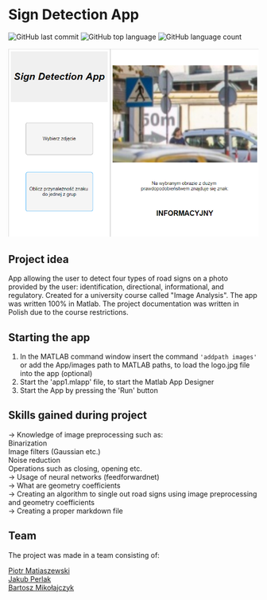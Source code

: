 # Sign Detection App
  
![GitHub last commit](https://img.shields.io/github/last-commit/mikolajczykb/Sign-Detection-App)
![GitHub top language](https://img.shields.io/github/languages/top/mikolajczykb/Sign-Detection-App)
![GitHub language count](https://img.shields.io/github/languages/count/mikolajczykb/Sign-Detection-App)

![App screenshot](./app_view.png)
  
## Project idea 
  
App allowing the user to detect four types of road signs on a photo provided by the user: identification, directional, informational, and regulatory. Created for a university course called "Image Analysis". The app was written 100% in Matlab. The project documentation was written in Polish due to the course restrictions.
  
## Starting the app
  
  1. In the MATLAB command window insert the command `'addpath images'` or add the App/images path to MATLAB paths, to load the logo.jpg file into the app (optional)
  2. Start the 'app1.mlapp' file, to start the Matlab App Designer
  3. Start the App by pressing the 'Run' button
  
## Skills gained during project
  
  -> Knowledge of image preprocessing such as:  
        Binarization  
        Image filters (Gaussian etc.)  
        Noise reduction  
        Operations such as closing, opening etc.  
  -> Usage of neural networks (feedforwardnet)  
  -> What are geometry coefficients  
  -> Creating an algorithm to single out road signs using image preprocessing and geometry coefficients  
  -> Creating a proper markdown file

## Team
  
The project was made in a team consisting of:  
  
  [Piotr Matiaszewski](https://github.com/BurningCodePieces/)  
  [Jakub Perlak](https://github.com/MrrrrFox/)  
  [Bartosz Mikołajczyk](https://github.com/mikolajczykb/)  

